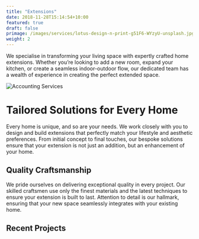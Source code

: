 ```yaml
---
title: "Extensions"
date: 2018-11-28T15:14:54+10:00
featured: true
draft: false
primage: /images/services/lotus-design-n-print-g51F6-WYzyU-unsplash.jpg
weight: 2
---
```

We specialise in transforming your living space with expertly crafted home extensions. Whether you’re looking to add a new room, expand your kitchen, or create a seamless indoor-outdoor flow, our dedicated team has a wealth of experience in creating the perfect extended space.


<!--more-->

![Accounting Services](/images/austin-distel-nGc5RT2HmF0-unsplash.jpg)

# Tailored Solutions for Every Home

Every home is unique, and so are your needs. We work closely with you to design and build extensions that perfectly match your lifestyle and aesthetic preferences. From initial concept to final touches, our bespoke solutions ensure that your extension is not just an addition, but an enhancement of your home.

## Quality Craftsmanship

We pride ourselves on delivering exceptional quality in every project. Our skilled craftsmen use only the finest materials and the latest techniques to ensure your extension is built to last. Attention to detail is our hallmark, ensuring that your new space seamlessly integrates with your existing home.

## Recent Projects
